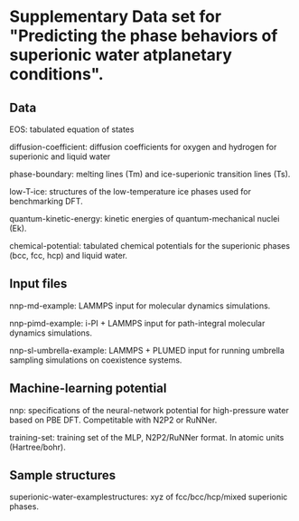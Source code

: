 # Supplementary Data set for "Predicting the phase behaviors of superionic water atplanetary conditions".

## Data

EOS: tabulated equation of states
			
diffusion-coefficient: diffusion coefficients for oxygen and hydrogen for superionic and liquid water	

phase-boundary: melting lines (Tm) and ice-superionic transition lines (Ts).

low-T-ice: structures of the low-temperature ice phases used for benchmarking DFT.

quantum-kinetic-energy: kinetic energies of quantum-mechanical nuclei (Ek).

chemical-potential: tabulated chemical potentials for the superionic phases (bcc, fcc, hcp) and liquid water.	

## Input files

nnp-md-example: LAMMPS input for molecular dynamics simulations.

nnp-pimd-example: i-PI + LAMMPS input for path-integral molecular dynamics simulations.

nnp-sl-umbrella-example: LAMMPS + PLUMED input for running umbrella sampling simulations on coexistence systems.

## Machine-learning potential
nnp: specifications of the neural-network potential for high-pressure water based on PBE DFT. Competitable with N2P2 or RuNNer.

training-set: training set of the MLP, N2P2/RuNNer format. In atomic units (Hartree/bohr).

## Sample structures
superionic-water-examplestructures: xyz of fcc/bcc/hcp/mixed superionic phases.
